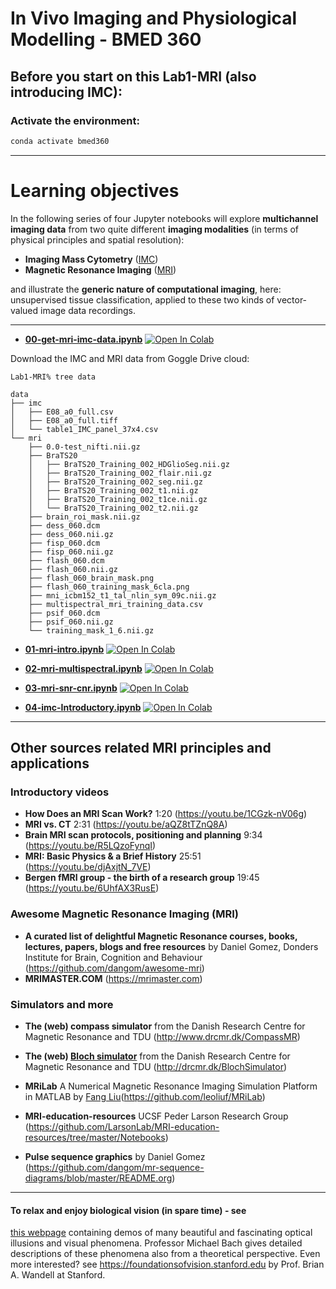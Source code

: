 # In Vivo Imaging and Physiological Modelling - BMED 360


## Before you start on this Lab1-MRI (also introducing IMC): 


### Activate the environment:
```bash
conda activate bmed360
```

-------------------------

# Learning objectives

In the following series of four Jupyter notebooks will explore **multichannel imaging data** from two quite different **imaging modalities** (in terms of physical principles and spatial resolution): 
- **Imaging Mass Cytometry** ([IMC](./IMC.md))
- **Magnetic Resonance Imaging** ([MRI](./MRI.md))

and illustrate the **generic nature of computational imaging**, here: unsupervised tissue classification, applied to these two kinds of vector-valued image data recordings.

----------


- [**00-get-mri-imc-data.ipynb**](https://nbviewer.jupyter.org/github/computational-medicine/BMED360-2021/blob/main/Lab1-MRI/00-get-mri-imc-data.ipynb) <a href="https://colab.research.google.com/github/computational-medicine/BMED360-2021/blob/main/Lab1-MRI/00-get-mri-imc-data.ipynb">
  <img src="https://colab.research.google.com/assets/colab-badge.svg" alt="Open In Colab"/></a>

Download the IMC and MRI data from Goggle Drive cloud:

```
Lab1-MRI% tree data

data
├── imc
│   ├── E08_a0_full.csv
│   ├── E08_a0_full.tiff
│   └── table1_IMC_panel_37x4.csv
└── mri
    ├── 0.0-test_nifti.nii.gz
    ├── BraTS20
    │   ├── BraTS20_Training_002_HDGlioSeg.nii.gz
    │   ├── BraTS20_Training_002_flair.nii.gz
    │   ├── BraTS20_Training_002_seg.nii.gz
    │   ├── BraTS20_Training_002_t1.nii.gz
    │   ├── BraTS20_Training_002_t1ce.nii.gz
    │   └── BraTS20_Training_002_t2.nii.gz
    ├── brain_roi_mask.nii.gz
    ├── dess_060.dcm
    ├── dess_060.nii.gz
    ├── fisp_060.dcm
    ├── fisp_060.nii.gz
    ├── flash_060.dcm
    ├── flash_060.nii.gz
    ├── flash_060_brain_mask.png
    ├── flash_060_training_mask_6cla.png
    ├── mni_icbm152_t1_tal_nlin_sym_09c.nii.gz
    ├── multispectral_mri_training_data.csv
    ├── psif_060.dcm
    ├── psif_060.nii.gz
    └── training_mask_1_6.nii.gz
```
<!--
```
% tree data
data
├── imc
│   ├── E08_a0_full.csv
│   ├── E08_a0_full.tiff
│   ├── E08_a0_panel_data_and_channel_numbering.csv
│   └── table1_IMC_panel_37x4.csv
└── mri
    ├── 0.0-test_nifti.nii.gz
    ├── brain_roi_mask.nii.gz
    ├── dess_060.dcm
    ├── dess_060.nii.gz
    ├── fisp_060.dcm
    ├── fisp_060.nii.gz
    ├── flash_060.dcm
    ├── flash_060.nii.gz
    ├── flash_060_brain_mask.png
    ├── flash_060_training_mask_6cla.png
    ├── mni_icbm152_t1_tal_nlin_sym_09c.nii.gz
    ├── multispectral_mri.nii.gz
    ├── multispectral_mri_training_data.csv
    ├── multispectral_mri_training_data_from_nifti_mask.csv
    ├── psif_060.dcm
    ├── psif_060.nii.gz
    └── training_mask_1_6.nii.gz
```
-->

- [**01-mri-intro.ipynb**](https://nbviewer.jupyter.org/github/computational-medicine/BMED360-2021/blob/main/Lab1-MRI/01-mri-intro.ipynb) <a href="https://colab.research.google.com/github/computational-medicine/BMED360-2021/blob/main/Lab1-MRI/01-mri-intro.ipynb">
  <img src="https://colab.research.google.com/assets/colab-badge.svg" alt="Open In Colab"/></a>


- [**02-mri-multispectral.ipynb**](https://nbviewer.jupyter.org/github/computational-medicine/BMED360-2021/blob/main/Lab1-MRI/02-mri-multispectral.ipynb) <a href="https://colab.research.google.com/github/computational-medicine/BMED360-2021/blob/main/Lab1-MRI/02-mri-multispectral.ipynb">
  <img src="https://colab.research.google.com/assets/colab-badge.svg" alt="Open In Colab"/></a>


- [**03-mri-snr-cnr.ipynb**](https://nbviewer.jupyter.org/github/computational-medicine/BMED360-2021/blob/main/Lab1-MRI/03-mri-snr-cnr.ipynb) <a href="https://colab.research.google.com/github/computational-medicine/BMED360-2021/blob/main/Lab1-MRI/03-mri-snr-cnr.ipynb">
  <img src="https://colab.research.google.com/assets/colab-badge.svg" alt="Open In Colab"/></a>

- [**04-imc-Introductory.ipynb**](https://nbviewer.jupyter.org/github/computational-medicine/BMED360-2021/blob/main/Lab1-MRI/04-imc-intro.ipynb) <a href="https://colab.research.google.com/github/computational-medicine/BMED360-2021/blob/main/Lab1-MRI/04-imc-intro.ipynb">
    <img src="https://colab.research.google.com/assets/colab-badge.svg" alt="Open In Colab"/></a>

----------------

## Other sources related MRI principles and applications

### Introductory videos
- **How Does an MRI Scan Work?** 1:20 (https://youtu.be/1CGzk-nV06g)
- **MRI vs. CT** 2:31 (https://youtu.be/aQZ8tTZnQ8A)
- **Brain MRI scan protocols, positioning and planning** 9:34 (https://youtu.be/R5LQzoFynqI)
- **MRI: Basic Physics & a Brief History**  25:51 (https://youtu.be/djAxjtN_7VE)
- **Bergen fMRI group - the birth of a research group** 19:45 (https://youtu.be/6UhfAX3RusE)

### Awesome Magnetic Resonance Imaging (MRI)
 - **A curated list of delightful Magnetic Resonance courses, books, lectures, papers, blogs and free resources** by Daniel Gomez, Donders Institute for Brain, Cognition and Behaviour (https://github.com/dangom/awesome-mri)
 - **MRIMASTER.COM** (https://mrimaster.com)

### Simulators and more

- **The (web) compass simulator** from the Danish Research Centre for Magnetic Resonance and TDU  (http://www.drcmr.dk/CompassMR)
- **The (web) [Bloch simulator](http://drcmr.dk/new-bloch-simulator)** from the Danish Research Centre for Magnetic Resonance and TDU (http://drcmr.dk/BlochSimulator)
- **MRiLab** A Numerical Magnetic Resonance Imaging Simulation Platform in MATLAB by [Fang Liu](http://fliu37.com)(https://github.com/leoliuf/MRiLab)

- **MRI-education-resources** UCSF Peder Larson Research Group
 (https://github.com/LarsonLab/MRI-education-resources/tree/master/Notebooks)

- **Pulse sequence graphics** by Daniel Gomez (https://github.com/dangom/mr-sequence-diagrams/blob/master/README.org)


----------------------

#### To relax and enjoy biological vision (in spare time) - see
[this webpage](https://michaelbach.de/ot) containing demos of many beautiful and fascinating optical illusions and visual phenomena. Professor Michael Bach gives detailed descriptions of these phenomena also from a theoretical perspective.
Even more interested? see https://foundationsofvision.stanford.edu by Prof. Brian A. Wandell at Stanford.
